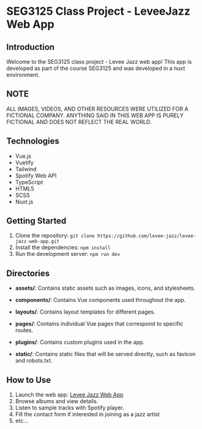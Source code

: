 # SEG3125 Class Project - LeveeJazz Web App

## Introduction

Welcome to the SEG3125 class project - Levee Jazz web app! This app is developed as part of the course SEG3125 and was developed in a nuxt environment.

## NOTE

ALL IMAGES, VIDEOS, AND OTHER RESOURCES WERE UTILIZED FOR A FICTIONAL COMPANY. ANYTHING SAID IN THIS WEB APP IS PURELY FICTIONAL AND DOES NOT REFLECT THE REAL WORLD.


## Technologies

- Vue.js
- Vuetify
- Tailwind
- Spotify Web API
- TypeScript
- HTML5
- SCSS
- Nuxt.js

## Getting Started

1. Clone the repository: `git clone https://github.com/levee-jazz/levee-jazz-web-app.git`
2. Install the dependencies: `npm install`
3. Run the development server: `npm run dev`

## Directories

- **assets/**: Contains static assets such as images, icons, and stylesheets.

- **components/**: Contains Vue components used throughout the app.

- **layouts/**: Contains layout templates for different pages.

- **pages/**: Contains individual Vue pages that correspond to specific routes.

- **plugins/**: Contains custom plugins used in the app.

- **static/**: Contains static files that will be served directly, such as favicon and robots.txt.


## How to Use

1. Launch the web app: [Levee Jazz Web App](https://leveejazz-34q2pihe4-dsl04.vercel.app/)
2. Browse albums and view details.
3. Listen to sample tracks with Spotify player.
5. Fill the contact form if interested in joining as a jazz artist
6. etc...
